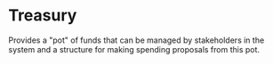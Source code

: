 # Treasury

Provides a "pot" of funds that can be managed by stakeholders in the system and a structure for making spending proposals from this pot.
